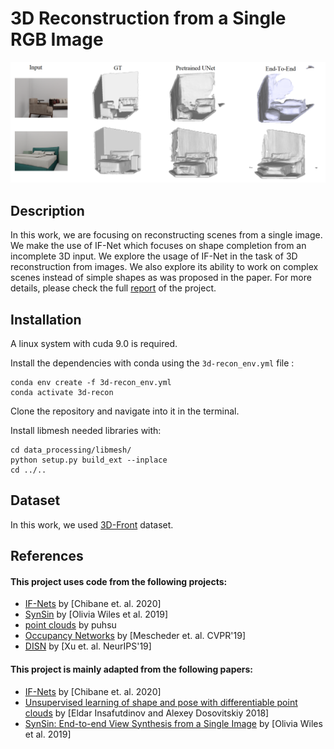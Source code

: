 # 3D Reconstruction from a Single RGB Image

![results](results.png)


## Description
In this work, we are focusing on reconstructing scenes from a single image. We make the use of IF-Net which focuses on shape completion from an incomplete 3D input. We explore the usage of IF-Net in the task of 3D reconstruction from images. We also explore its ability to work on complex scenes instead of simple shapes as was proposed in the paper. For more details, please check the full [report](3D_Reconstruction_from_a_Single_RGB_Image_report.pdf) of the project.

## Installation
A linux system with cuda 9.0 is required.

Install the dependencies with conda using the `3d-recon_env.yml` file :
```
conda env create -f 3d-recon_env.yml
conda activate 3d-recon
```
Clone the repository and navigate into it in the terminal.

Install libmesh needed libraries with:
```
cd data_processing/libmesh/
python setup.py build_ext --inplace
cd ../..
```
## Dataset
In this work, we used [3D-Front](https://tianchi.aliyun.com/specials/promotion/alibaba-3d-scene-dataset) dataset.

## References

#### This project uses code from the following projects:
+ [IF-Nets](https://github.com/jchibane/if-net) by [Chibane et. al. 2020] 
+ [SynSin](https://github.com/facebookresearch/synsin) by [Olivia Wiles et al. 2019]
+ [point clouds](https://github.com/puhsu/point_clouds) by puhsu
+ [Occupancy Networks](https://github.com/autonomousvision/occupancy_networks) by [Mescheder et. al. CVPR'19] 
+ [DISN](https://github.com/Xharlie/DISN) by [Xu et. al. NeurIPS'19]

#### This project is mainly adapted from the following papers:
+ [IF-Nets](https://arxiv.org/abs/2003.01456) by [Chibane et. al. 2020] 
+ [Unsupervised learning of shape and pose with differentiable point clouds](https://arxiv.org/abs/1810.09381) by [Eldar Insafutdinov and Alexey Dosovitskiy 2018]
+ [SynSin: End-to-end View Synthesis from a Single Image](https://arxiv.org/abs/1912.08804) by [Olivia Wiles et al. 2019]
